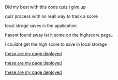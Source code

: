 Did my best with this code quiz i give up

quiz process with no reall way to track a score

local stroge saves in the application.

havent found away let it some on the highscore page..

i couldnt get the high score to save in local storage


[these are my page deployed](assets/images/dis1.jpg)

[these are my page deployed](assets/images/dis2.jpg)

[these are my page deployed](assets/images/dis3.jpg)

